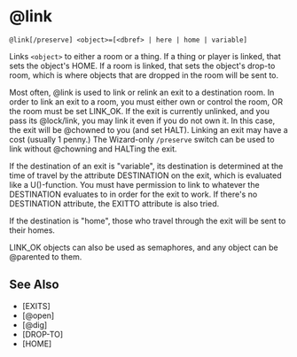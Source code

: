 # @link
`@link[/preserve] <object>=[<dbref> | here | home | variable]`

Links `<object>` to either a room or a thing. If a thing or player is linked, that sets the object's HOME. If a room is linked, that sets the object's drop-to room, which is where objects that are dropped in the room will be sent to.

Most often, @link is used to link or relink an exit to a destination room. In order to link an exit to a room, you must either own or control the room, OR the room must be set LINK_OK. If the exit is currently unlinked, and you pass its @lock/link, you may link it even if you do not own it. In this case, the exit will be @chowned to you (and set HALT). Linking an exit may have a cost (usually 1 penny.) The Wizard-only `/preserve` switch can be used to link without @chowning and HALTing the exit.

If the destination of an exit is "variable", its destination is determined at the time of travel by the attribute DESTINATION on the exit, which is evaluated like a U()-function. You must have permission to link to whatever the DESTINATION evaluates to in order for the exit to work. If there's no DESTINATION attribute, the EXITTO attribute is also tried.

If the destination is "home", those who travel through the exit will be sent to their homes.

LINK_OK objects can also be used as semaphores, and any object can be @parented to them.


## See Also
- [EXITS]
- [@open]
- [@dig]
- [DROP-TO]
- [HOME]

